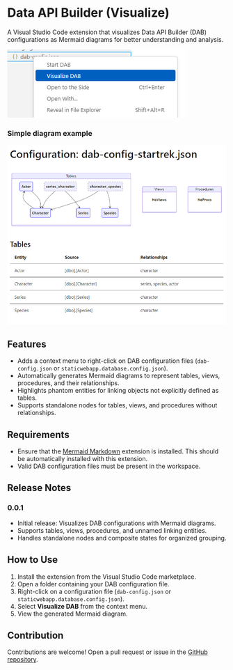 # Data API Builder (Visualize)

A Visual Studio Code extension that visualizes Data API Builder (DAB) configurations as Mermaid diagrams for better understanding and analysis.

![](https://raw.githubusercontent.com/JerryNixon/data-api-builder-vscode-ext/refs/heads/master/visualize-data-api-builder/images/screenshot.png?raw=true)

### Simple diagram example

![](https://raw.githubusercontent.com/JerryNixon/data-api-builder-vscode-ext/refs/heads/master/visualize-data-api-builder/images/screenshot2.png?raw=true)

## Features

- Adds a context menu to right-click on DAB configuration files (`dab-config.json` or `staticwebapp.database.config.json`).
- Automatically generates Mermaid diagrams to represent tables, views, procedures, and their relationships.
- Highlights phantom entities for linking objects not explicitly defined as tables.
- Supports standalone nodes for tables, views, and procedures without relationships.

## Requirements

- Ensure that the [Mermaid Markdown](https://marketplace.visualstudio.com/items?itemName=bierner.markdown-mermaid) extension is installed. This should be automatically installed with this extension.
- Valid DAB configuration files must be present in the workspace.

## Release Notes

### 0.0.1

- Initial release: Visualizes DAB configurations with Mermaid diagrams.
- Supports tables, views, procedures, and unnamed linking entities.
- Handles standalone nodes and composite states for organized grouping.

## How to Use

1. Install the extension from the Visual Studio Code marketplace.
2. Open a folder containing your DAB configuration file.
3. Right-click on a configuration file (`dab-config.json` or `staticwebapp.database.config.json`).
4. Select **Visualize DAB** from the context menu.
5. View the generated Mermaid diagram.

## Contribution

Contributions are welcome! Open a pull request or issue in the [GitHub repository](https://github.com/JerryNixon/data-api-builder-vscode-ext).

